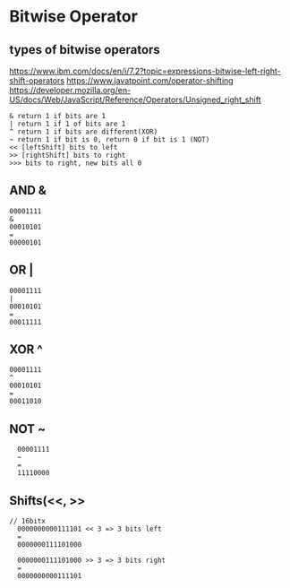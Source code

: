 # Bitwise Operator
## types of bitwise operators
https://www.ibm.com/docs/en/i/7.2?topic=expressions-bitwise-left-right-shift-operators
https://www.javatpoint.com/operator-shifting
https://developer.mozilla.org/en-US/docs/Web/JavaScript/Reference/Operators/Unsigned_right_shift
```
& return 1 if bits are 1
| return 1 if 1 of bits are 1
^ return 1 if bits are different(XOR)
~ return 1 if bit is 0, return 0 if bit is 1 (NOT)
<< [leftShift] bits to left
>> [rightShift] bits to right
>>> bits to right, new bits all 0
```

## AND &
```
00001111
&
00010101
=
00000101
```

## OR |
```
00001111
|
00010101
=
00011111
```

## XOR ^
```
00001111
^
00010101
=
00011010
```

## NOT ~
```
  00001111
  ~
  =
  11110000
```

## Shifts(<<, >>
```
// 16bitx
  0000000000111101 << 3 => 3 bits left 
  =                      
  0000000111101000

  0000000111101000 >> 3 => 3 bits right
  =
  0000000000111101
```